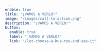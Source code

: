 ```yaml
---
enable: true
title: "¡VAMOS A VERLO!"
image: "/images/call-to-action.png"
description: "¡VAMOS A VERLO!"
button:
  enable: true
  label: "¡VAMOS A VERLO!"
  link: "/let-choose-a-hua-tou-and-see-it"
---
```

